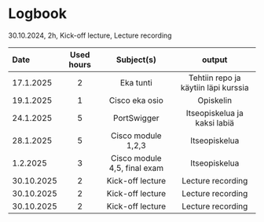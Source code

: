 # Logbook

30.10.2024, 2h, Kick-off lecture, Lecture recording

| Date  | Used hours | Subject(s) |  output |
| :---         |     :---:      |     :---:      |     :---:      |
| 17.1.2025  | 2 | Eka tunti         | Tehtiin repo ja käytiin läpi kurssia|
| 19.1.2025  | 1 | Cisco eka osio    | Opiskelin          |
| 24.1.2025 | 5 | PortSwigger       | Itseopiskelua ja kaksi labiä  |
| 28.1.2025 | 5 | Cisco module 1,2,3  | Itseopiskelua  |
| 1.2.2025 | 3 | Cisco module 4,5, final exam  | Itseopiskelua  |
| 30.10.2025 | 2 | Kick-off lecture  | Lecture recording  |
| 30.10.2025 | 2 | Kick-off lecture  | Lecture recording  |
| 30.10.2025 | 2 | Kick-off lecture  | Lecture recording  |
